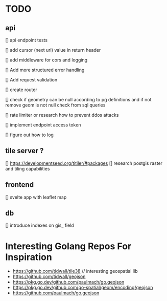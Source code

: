 # TODO

## api

[] api endpoint tests

[] add cursor (next url) value in return header

[] add middleware for cors and logging

[] Add more structured error handling

[] Add request validation

[] create router

[] check if geometry can be null according to pg definitions and if not remove geom is not null check from sql queries

[] rate limiter or research how to prevent ddos attacks

[] implement endpoint access token

[] figure out how to log

## tile server ?

[] https://developmentseed.org/titiler/#packages
[] research postgis raster and tiling capabilities

## frontend

[] svelte app with leaflet map

## db

[] introduce indexes on gis\_ field

# Interesting Golang Repos For Inspiration

- https://github.com/tidwall/tile38 // interesting geospatial lib
- https://github.com/tidwall/geojson
- https://pkg.go.dev/github.com/paulmach/go.geojson
- https://pkg.go.dev/github.com/go-spatial/geom/encoding/geojson
- https://github.com/paulmach/go.geojson
